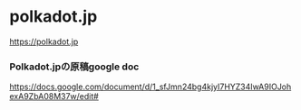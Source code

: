 # polkadot.jp
https://polkadot.jp

### Polkadot.jpの原稿google doc
https://docs.google.com/document/d/1_sfJmn24bg4kjyI7HYZ34IwA9IOJohexA9ZbA08M37w/edit#
